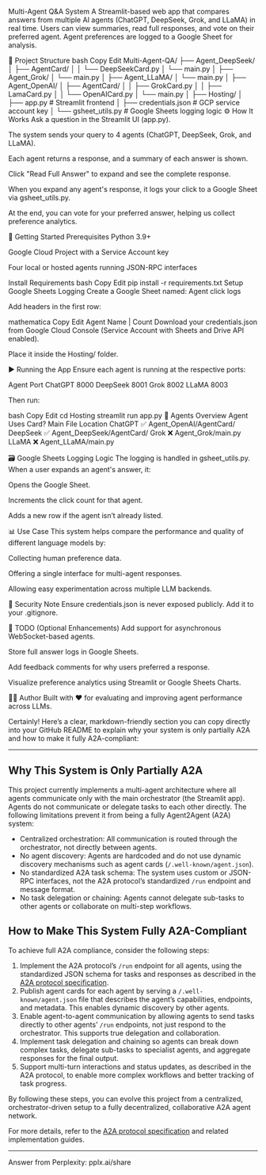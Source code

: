 Multi-Agent Q&A System
A Streamlit-based web app that compares answers from multiple AI agents (ChatGPT, DeepSeek, Grok, and LLaMA) in real time. Users can view summaries, read full responses, and vote on their preferred agent. Agent preferences are logged to a Google Sheet for analysis.

📂 Project Structure
bash
Copy
Edit
Multi-Agent-QA/
├── Agent_DeepSeek/
│   ├── AgentCard/
│   │   └── DeepSeekCard.py
│   └── main.py
│
├── Agent_Grok/
│   └── main.py
│
├── Agent_LLaMA/
│   └── main.py
│
├── Agent_OpenAI/
│   ├── AgentCard/
│   │   ├── GrokCard.py
│   │   ├── LamaCard.py
│   │   └── OpenAICard.py
│   └── main.py
│
├── Hosting/
│   ├── app.py              # Streamlit frontend
│   ├── credentials.json    # GCP service account key
│   └── gsheet_utils.py     # Google Sheets logging logic
⚙️ How It Works
Ask a question in the Streamlit UI (app.py).

The system sends your query to 4 agents (ChatGPT, DeepSeek, Grok, and LLaMA).

Each agent returns a response, and a summary of each answer is shown.

Click "Read Full Answer" to expand and see the complete response.

When you expand any agent's response, it logs your click to a Google Sheet via gsheet_utils.py.

At the end, you can vote for your preferred answer, helping us collect preference analytics.

🚀 Getting Started
Prerequisites
Python 3.9+

Google Cloud Project with a Service Account key

Four local or hosted agents running JSON-RPC interfaces

Install Requirements
bash
Copy
Edit
pip install -r requirements.txt
Setup Google Sheets Logging
Create a Google Sheet named: Agent click logs

Add headers in the first row:

mathematica
Copy
Edit
Agent Name | Count
Download your credentials.json from Google Cloud Console (Service Account with Sheets and Drive API enabled).

Place it inside the Hosting/ folder.

▶️ Running the App
Ensure each agent is running at the respective ports:

Agent	Port
ChatGPT	8000
DeepSeek	8001
Grok	8002
LLaMA	8003

Then run:

bash
Copy
Edit
cd Hosting
streamlit run app.py
🧠 Agents Overview
Agent	Uses Card?	Main File Location
ChatGPT	✅	Agent_OpenAI/AgentCard/
DeepSeek	✅	Agent_DeepSeek/AgentCard/
Grok	❌	Agent_Grok/main.py
LLaMA	❌	Agent_LLaMA/main.py

🗃️ Google Sheets Logging Logic
The logging is handled in gsheet_utils.py. When a user expands an agent's answer, it:

Opens the Google Sheet.

Increments the click count for that agent.

Adds a new row if the agent isn’t already listed.

📊 Use Case
This system helps compare the performance and quality of different language models by:

Collecting human preference data.

Offering a single interface for multi-agent responses.

Allowing easy experimentation across multiple LLM backends.

🔐 Security Note
Ensure credentials.json is never exposed publicly. Add it to your .gitignore.

📌 TODO (Optional Enhancements)
Add support for asynchronous WebSocket-based agents.

Store full answer logs in Google Sheets.

Add feedback comments for why users preferred a response.

Visualize preference analytics using Streamlit or Google Sheets Charts.

👨‍💻 Author
Built with ❤️ for evaluating and improving agent performance across LLMs.

Certainly! Here’s a clear, markdown-friendly section you can copy directly into your GitHub README to explain why your system is only partially A2A and how to make it fully A2A-compliant:

---

## Why This System is Only Partially A2A

This project currently implements a multi-agent architecture where all agents communicate only with the main orchestrator (the Streamlit app). Agents do not communicate or delegate tasks to each other directly. The following limitations prevent it from being a fully Agent2Agent (A2A) system:

- Centralized orchestration: All communication is routed through the orchestrator, not directly between agents.
- No agent discovery: Agents are hardcoded and do not use dynamic discovery mechanisms such as agent cards (`/.well-known/agent.json`).
- No standardized A2A task schema: The system uses custom or JSON-RPC interfaces, not the A2A protocol’s standardized `/run` endpoint and message format.
- No task delegation or chaining: Agents cannot delegate sub-tasks to other agents or collaborate on multi-step workflows.

## How to Make This System Fully A2A-Compliant

To achieve full A2A compliance, consider the following steps:

1. Implement the A2A protocol’s `/run` endpoint for all agents, using the standardized JSON schema for tasks and responses as described in the [A2A protocol specification](https://google.github.io/A2A/).
2. Publish agent cards for each agent by serving a `/.well-known/agent.json` file that describes the agent’s capabilities, endpoints, and metadata. This enables dynamic discovery by other agents.
3. Enable agent-to-agent communication by allowing agents to send tasks directly to other agents’ `/run` endpoints, not just respond to the orchestrator. This supports true delegation and collaboration.
4. Implement task delegation and chaining so agents can break down complex tasks, delegate sub-tasks to specialist agents, and aggregate responses for the final output.
5. Support multi-turn interactions and status updates, as described in the A2A protocol, to enable more complex workflows and better tracking of task progress.

By following these steps, you can evolve this project from a centralized, orchestrator-driven setup to a fully decentralized, collaborative A2A agent network.

For more details, refer to the [A2A protocol specification](https://google.github.io/A2A/) and related implementation guides.

---
Answer from Perplexity: pplx.ai/share

